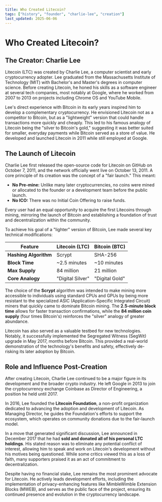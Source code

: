 ```yaml
---
title: Who Created Litecoin?
tags: ["history", "founder", "charlie-lee", "creation"]
last_updated: 2025-06-06
---
```


# Who Created Litecoin?

## The Creator: Charlie Lee
Litecoin (LTC) was created by Charlie Lee, a computer scientist and early cryptocurrency adopter. Lee graduated from the Massachusetts Institute of Technology (MIT) with Bachelor's and Master's degrees in computer science. Before creating Litecoin, he honed his skills as a software engineer at several tech companies, most notably at Google, where he worked from 2007 to 2013 on projects including Chrome OS and YouTube Mobile.

Lee's direct experience with Bitcoin in its early years inspired him to develop a complementary cryptocurrency. He envisioned Litecoin not as a competitor to Bitcoin, but as a "lightweight" version that could handle transactions more quickly and cheaply. This led to his famous analogy of Litecoin being the "silver to Bitcoin's gold," suggesting it was better suited for smaller, everyday payments while Bitcoin served as a store of value. He developed and launched Litecoin in 2011 while still employed at Google.

## The Launch of Litecoin
Charlie Lee first released the open-source code for Litecoin on GitHub on October 7, 2011, and the network officially went live on October 13, 2011. A core principle of its creation was the concept of a "fair launch." This meant:

* **No Pre-mine:** Unlike many later cryptocurrencies, no coins were mined or allocated to the founder or a development team before the public launch.
* **No ICO:** There was no Initial Coin Offering to raise funds.

Every user had an equal opportunity to acquire the first Litecoins through mining, mirroring the launch of Bitcoin and establishing a foundation of trust and decentralization within the community.

To achieve his goal of a "lighter" version of Bitcoin, Lee made several key technical modifications:

| Feature           | Litecoin (LTC)                     | Bitcoin (BTC)                        |
| ----------------- | ---------------------------------- | ------------------------------------ |
| **Hashing Algorithm** | Scrypt                             | SHA-256                              |
| **Block Time** | ~2.5 minutes                       | ~10 minutes                          |
| **Max Supply** | 84 million                         | 21 million                           |
| **Core Analogy** | "Digital Silver"                   | "Digital Gold"                       |

The choice of the **Scrypt** algorithm was intended to make mining more accessible to individuals using standard CPUs and GPUs by being more resistant to the specialized ASIC (Application-Specific Integrated Circuit) miners that quickly came to dominate Bitcoin mining. The **2.5-minute block time** allows for faster transaction confirmations, while the **84 million coin supply** (four times Bitcoin's) reinforces the "silver" analogy of greater abundance.

Litecoin has also served as a valuable testbed for new technologies. Notably, it successfully implemented the Segregated Witness (SegWit) upgrade in May 2017, months before Bitcoin. This provided a real-world demonstration of the technology's benefits and safety, effectively de-risking its later adoption by Bitcoin.

## Role and Influence Post-Creation
After creating Litecoin, Charlie Lee continued to be a major figure in its development and the broader crypto industry. He left Google in 2013 to join the cryptocurrency exchange Coinbase as Director of Engineering, a position he held until 2017.

In 2016, Lee founded the **Litecoin Foundation**, a non-profit organization dedicated to advancing the adoption and development of Litecoin. As Managing Director, he guides the Foundation's efforts to support the ecosystem, which operates on community donations due to the fair-launch model.

In a move that generated significant discussion, Lee announced in December 2017 that he had **sold and donated all of his personal LTC holdings**. His stated reason was to eliminate any potential conflict of interest, allowing him to speak and work on Litecoin's development without his motives being questioned. While some critics viewed this as a loss of faith, many supporters praised it as an act of commitment to decentralization.

Despite having no financial stake, Lee remains the most prominent advocate for Litecoin. He actively leads development efforts, including the implementation of privacy-enhancing features like MimbleWimble Extension Blocks (MWEB), and serves as the public face of the project, ensuring its continued presence and evolution in the cryptocurrency landscape.